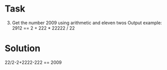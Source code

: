 # Task

3. Get the number 2009 using arithmetic and eleven twos
   Output example: 2912 == 2 + 222 \* 22222 / 22

# Solution

22/2-2+2222-222 == 2009
